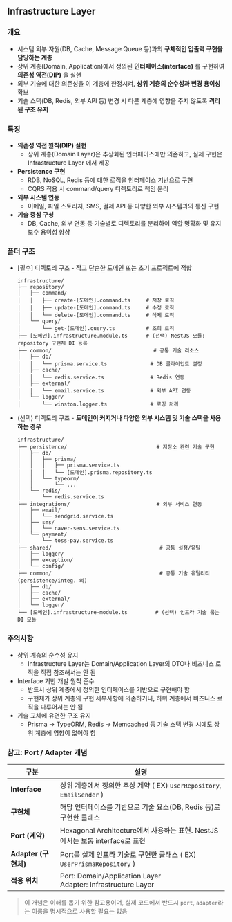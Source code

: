 ## Infrastructure Layer

### 개요
- 시스템 외부 자원(DB, Cache, Message Queue 등)과의 **구체적인 입출력 구현을 담당하는 계층**
- 상위 계층(Domain, Application)에서 정의된 **인터페이스(interface)** 를 구현하여 **의존성 역전(DIP)** 을 실현
- 외부 기술에 대한 의존성을 이 계층에 한정시켜, **상위 계층의 순수성과 변경 용이성** 확보
- 기술 스택(DB, Redis, 외부 API 등) 변경 시 다른 계층에 영향을 주지 않도록 **격리된 구조 유지**

### 특징
- **의존성 역전 원칙(DIP) 실현**
  - 상위 계층(Domain Layer)은 추상화된 인터페이스에만 의존하고, 실제 구현은 Infrastructure Layer 에서 제공 
- **Persistence 구현**
  - RDB, NoSQL, Redis 등에 대한 로직을 인터페이스 기반으로 구현
  - CQRS 적용 시 command/query 디렉토리로 책임 분리
- **외부 시스템 연동**
  - 이메일, 파일 스토리지, SMS, 결제 API 등 다양한 외부 시스템과의 통신 구현
- **기술 중심 구성**
  - DB, Cache, 외부 연동 등 기술별로 디렉토리를 분리하여 역할 명확화 및 유지보수 용이성 향상 

### 폴더 구조
- [필수] 디렉토리 구조 - 작고 단순한 도메인 또는 초기 프로젝트에 적합
  ```
  infrastructure/
  ├── repository/
  │   ├── command/
  │   │   ├── create-[도메인].command.ts     # 저장 로직
  │   │   ├── update-[도메인].command.ts     # 수정 로직
  │   │   └── delete-[도메인].command.ts     # 삭제 로직
  │   └── query/
  │       └── get-[도메인].query.ts          # 조회 로직
  ├── [도메인].infrastructure.module.ts      # (선택) NestJS 모듈: repository 구현체 DI 등록
  ├── common/                                 # 공통 기술 리소스
  │   ├── db/
  │   │   └── prisma.service.ts              # DB 클라이언트 설정
  │   ├── cache/
  │   │   └── redis.service.ts               # Redis 연동
  │   ├── external/
  │   │   └── email.service.ts               # 외부 API 연동
  │   └── logger/
  │       └── winston.logger.ts              # 로깅 처리
  ```
- (선택) 디렉토리 구조 - **도메인이 커지거나 다양한 외부 시스템 및 기술 스택을 사용하는 경우**
  ```
  infrastructure/
  ├── persistence/                             # 저장소 관련 기술 구현
  │   ├── db/
  │   │   ├── prisma/
  │   │   │   ├── prisma.service.ts
  │   │   │   └── [도메인].prisma.repository.ts
  │   │   └── typeorm/
  │   │       └── ...
  │   └── redis/
  │       └── redis.service.ts
  ├── integrations/                            # 외부 서비스 연동
  │   ├── email/
  │   │   └── sendgrid.service.ts
  │   ├── sms/
  │   │   └── naver-sens.service.ts
  │   └── payment/
  │       └── toss-pay.service.ts
  ├── shared/                                   # 공통 설정/유틸
  │   ├── logger/
  │   ├── exception/
  │   └── config/
  ├── common/                                   # 공통 기술 유틸리티 (persistence/integ. 외)
  │   ├── db/
  │   ├── cache/
  │   ├── external/
  │   └── logger/
  └── [도메인].infrastructure-module.ts         # (선택) 인프라 기술 묶는 DI 모듈
  ```
  
### 주의사항
- 상위 계층의 순수성 유지
  - Infrastructure Layer는 Domain/Application Layer의 DTO나 비즈니스 로직을 직접 참조해서는 안 됨
- Interface 기반 개발 원칙 준수
  - 반드시 상위 계층에서 정의한 인터페이스를 기반으로 구현해야 함
  - 구현체가 상위 계층의 구현 세부사항에 의존하거나, 하위 계층에서 비즈니스 로직을 다루어서는 안 됨
- 기술 교체에 유연한 구조 유지
  - Prisma → TypeORM, Redis → Memcached 등 기술 스택 변경 시에도 상위 계층에 영향이 없어야 함

### 참고: Port / Adapter 개념
| 구분            | 설명                                                              |
|---------------|-----------------------------------------------------------------|
| **Interface**   | 상위 계층에서 정의한 추상 계약 ( EX) `UserRepository`, `EmailSender` )       |
| **구현체**           | 해당 인터페이스를 기반으로 기술 요소(DB, Redis 등)로 구현한 클래스                      |
| **Port (계약)**     | Hexagonal Architecture에서 사용하는 표현. NestJS에서는 보통 interface로 표현    |
| **Adapter (구현체)** | Port를 실제 인프라 기술로 구현한 클래스 ( EX) `UserPrismaRepository` )         |
| **적용 위치**         | Port: Domain/Application Layer<br>Adapter: Infrastructure Layer |

> 이 개념은 이해를 돕기 위한 참고용이며, 실제 코드에서 반드시 `port`, `adapter`라는 이름을 명시적으로 사용할 필요는 없음
